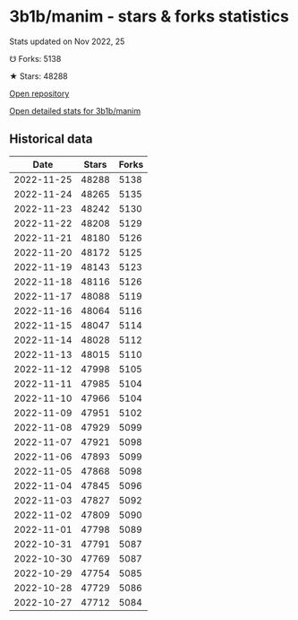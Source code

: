 # 3b1b/manim - stars & forks statistics

Stats updated on Nov 2022, 25

☋ Forks: 5138

★ Stars: 48288

[Open repository](https://github.com/3b1b/manim)

[Open detailed stats for 3b1b/manim](https://reviewgithub.com/rep/3b1b/manim)

## Historical data
| Date | Stars | Forks |
|------|-------|-------|
| 2022-11-25 | 48288 | 5138 | 
| 2022-11-24 | 48265 | 5135 | 
| 2022-11-23 | 48242 | 5130 | 
| 2022-11-22 | 48208 | 5129 | 
| 2022-11-21 | 48180 | 5126 | 
| 2022-11-20 | 48172 | 5125 | 
| 2022-11-19 | 48143 | 5123 | 
| 2022-11-18 | 48116 | 5126 | 
| 2022-11-17 | 48088 | 5119 | 
| 2022-11-16 | 48064 | 5116 | 
| 2022-11-15 | 48047 | 5114 | 
| 2022-11-14 | 48028 | 5112 | 
| 2022-11-13 | 48015 | 5110 | 
| 2022-11-12 | 47998 | 5105 | 
| 2022-11-11 | 47985 | 5104 | 
| 2022-11-10 | 47966 | 5104 | 
| 2022-11-09 | 47951 | 5102 | 
| 2022-11-08 | 47929 | 5099 | 
| 2022-11-07 | 47921 | 5098 | 
| 2022-11-06 | 47893 | 5099 | 
| 2022-11-05 | 47868 | 5098 | 
| 2022-11-04 | 47845 | 5096 | 
| 2022-11-03 | 47827 | 5092 | 
| 2022-11-02 | 47809 | 5090 | 
| 2022-11-01 | 47798 | 5089 | 
| 2022-10-31 | 47791 | 5087 | 
| 2022-10-30 | 47769 | 5087 | 
| 2022-10-29 | 47754 | 5085 | 
| 2022-10-28 | 47729 | 5086 | 
| 2022-10-27 | 47712 | 5084 | 

